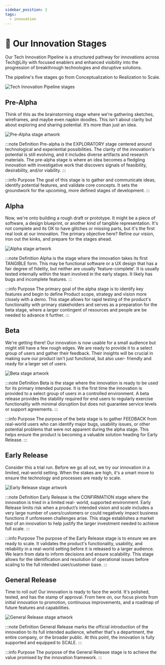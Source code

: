 ```yaml
---
sidebar_position: 2
tags:
  - innovation
---
```


# 🛞 Our Innovation Stages

Our Tech Innovation Pipeline is a structured pathway for innovations across Tech@Lilly with focused enablers and enhanced visibility into the progression of breakthrough technologies and disruptive solutions.

The pipeline's five stages go from Conceptualization to Realization to Scale.

![Tech Innovation Pipeline stages](_img/pipeline.png)

## Pre-Alpha
Think of this as the brainstorming stage where we're gathering sketches, wireframes,
and maybe even napkin doodles. This isn't about clarity but about exploring and sharing
potential. It’s more than just an idea.

![Pre-Alpha stage artwork](_img/prealpha.png)<!-- .element height="50%" width="50%" -->

:::note Definition
Pre-alpha is the EXPLORATORY stage
centered around technological and experiential
possibilities. The clarity of the innovation's potential
is still evolving, and it includes diverse artifacts and
research materials. The pre-alpha stage is where an
idea becomes a fledgling innovation with
investigative work that discovers signals of
feasibility, desirability, and/or viability.
:::

:::info Purpose
The goal of this stage is to gather and communicate ideas, identify potential features, and
validate core concepts. It sets the groundwork for the upcoming, more defined stages of development.
:::

## Alpha
Now, we're onto building a rough draft or prototype. It might be a piece of software, a design blueprint, or another kind of tangible
representation.
It's not complete and its OK to have glitches or missing parts, but it's the first real look at our innovation. The primary objective here? Refine our vision, iron out the kinks, and prepare for the stages ahead.

![Alpha stage artwork](_img/alpha.png)<!-- .element height="50%" width="50%" -->

:::note Definition
Alpha is the stage where the innovation
takes its first TANGIBLE form. This may be functional
software or a UX design that has a fair degree of
fidelity, but neither are usually ‘feature-complete’. It is
usually tested internally within the team involved in the
early stages. It likely has bugs and incomplete
features.
:::

:::info Purpose
The primary goal of the alpha stage is to
identify key features and begin to define Product
scope, strategy and vision more closely with a demo.
This stage allows for rapid testing of the product's
functionality with primary stakeholders and serves as
a preparation for the beta stage, where a larger
contingent of resources and people are be needed to
advance it further.
:::


## Beta
We're getting there! Our innovation is now usable for a small audience but might still have a few rough edges.
We are ready to provide it to a select group of users and gather their feedback. Their insights will be crucial in making sure our product isn't just functional, but also user-
friendly and ready for a larger set of users.

![Beta stage artwork](_img/beta.png)<!-- .element height="50%" width="50%" -->

:::note Definition
Beta is the stage where the innovation
is ready to be used for its primary intended purpose.
It is the first time the innovation is provided to a
select group of users in a controlled environment. A
beta release provides the stability required for end
users to regularly exercise functionality with minimal
disruption but does not guarantee service levels or
support agreements.
:::

:::info Purpose
The purpose of the beta stage is to gather
FEEDBACK from real-world users who can identify
major bugs, usability issues, or other potential
problems that were not apparent during the alpha
stage. This helps ensure the product is becoming a
valuable solution heading for Early Release.
:::

## Early Release
Consider this a trial run. Before we go all out, we try our innovation in a limited, real-world
setting. When the stakes are high, it's a smart
move to ensure the technology and processes are ready to scale.

![Early Release stage artwork](_img/early_release.png)<!-- .element height="50%" width="50%" -->

:::note Definition
Early Release is the CONFIRMATION
stage where the innovation is tried in a limited real-
world, supported environment. Early Release limits
risk when a product’s intended vision and scale
includes a very large number of users/customers or
could negatively impact business functions if
unforeseen challenges arise. This stage establishes
a market test of an innovation to help justify the
larger investment needed to achieve full scale.
:::

:::info Purpose
The purpose of the Early Release stage is
to ensure we are ready to scale. It validates the
product's functionality, usability, and reliability in a
real-world setting before it is released to a larger
audience. We learn from data to inform decisions
and ensure scalability. This stage allows for the
identification and resolution of operational issues
before scaling to the full intended user/customer
base.
:::

## General Release
Time to roll out! Our innovation is
ready to face the world. It's polished, tested, and has the stamp of approval.
From here on, our focus pivots from initial innovation to promotion,
continuous improvements, and a roadmap of future features and capabilities.

![General Release stage artwork](_img/general_release.png)<!-- .element height="50%" width="50%" -->

:::note Definition
General Release marks the official
introduction of the innovation to its full
intended audience, whether that's a
department, the entire company, or the
broader public. At this point, the innovation is
fully supported and equipped to SCALE.
:::

:::info Purpose
The purpose of the General Release
stage is to achieve the value promised by the
innovation framework.
:::